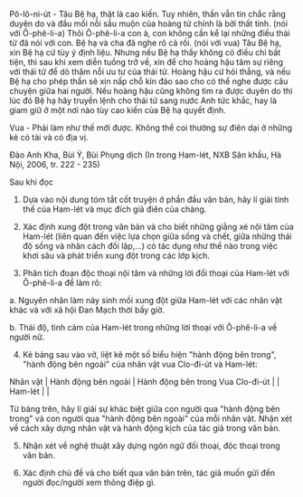 Pô-lô-ni-út - Tâu Bệ hạ, thật là cao kiến. Tuy nhiên, thần vẫn tin chắc rằng duyên do và đầu mối nỗi sầu muộn của hoàng tử chính là bởi thất tình. (nói với Ô-phê-li-a) Thôi Ô-phê-li-a con à, con không cần kể lại những điều thái tử đã nói với con. Bệ hạ và cha đã nghe rõ cả rồi. (nói với vua) Tâu Bệ hạ, xin Bệ hạ cứ tùy ý định liệu. Nhưng nếu Bệ hạ thấy không có điều chi bất tiện, thì sau khi xem diễn tuồng trở về, xin để cho hoàng hậu tâm sự riêng với thái tử để dò thăm nỗi ưu tư của thái tử. Hoàng hậu cứ hỏi thẳng, và nếu Bệ hạ cho phép thần sẽ xin nấp chỗ kín đáo sao cho có thể nghe được câu chuyện giữa hai người. Nếu hoàng hậu cũng không tìm ra được duyên do thì lúc đó Bệ hạ hãy truyền lệnh cho thái tử sang nước Anh tức khắc, hay là giam giữ ở một nơi nào tùy cao kiến của Bệ hạ quyết định.

Vua - Phải làm như thế mới được. Không thể coi thường sự điên dại ở những kẻ có tài và có địa vị.

Đào Anh Kha, Bùi Ý, Bùi Phụng dịch
(In trong Ham-lét, NXB Sân khấu, Hà Nội, 2006, tr. 222 - 235)

Sau khi đọc

1. Dựa vào nội dung tóm tắt cốt truyện ở phần đầu văn bản, hãy lí giải tính thế của Ham-lét và mục đích giả điên của chàng.

2. Xác định xung đột trong văn bản và cho biết những giằng xé nội tâm của Ham-lét (liên quan đến việc lựa chọn giữa sống và chết, giữa những thái độ sống và nhân cách đối lập,...) có tác dụng như thế nào trong việc khơi sâu và phát triển xung đột trong các lớp kịch.

3. Phân tích đoạn độc thoại nội tâm và những lời đối thoại của Ham-lét với Ô-phê-li-a để làm rõ:

a. Nguyên nhân làm nảy sinh mối xung đột giữa Ham-lét với các nhân vật khác và với xã hội Đan Mạch thời bấy giờ.

b. Thái độ, tình cảm của Ham-lét trong những lời thoại với Ô-phê-li-a về người nữ.

4. Kẻ bảng sau vào vở, liệt kê một số biểu hiện "hành động bên trong", "hành động bên ngoài" của nhân vật vua Clo-đi-út và Ham-lét:

Nhân vật | Hành động bên ngoài | Hành động bên trong
Vua Clo-đi-út |  | 
Ham-lét |  | 

Từ bảng trên, hãy lí giải sự khác biệt giữa con người qua "hành động bên trong" và con người qua "hành động bên ngoài" của mỗi nhân vật. Nhận xét về cách xây dựng nhân vật và hành động kịch của tác giả trong văn bản.

5. Nhận xét về nghệ thuật xây dựng ngôn ngữ đối thoại, độc thoại trong văn bản.

6. Xác định chủ đề và cho biết qua văn bản trên, tác giả muốn gửi đến người đọc/người xem thông điệp gì.